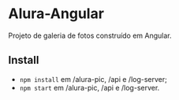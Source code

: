 # Alura-Angular

Projeto de galeria de fotos construído em Angular.

## Install

 - `npm install` em /alura-pic, /api e /log-server;
 - `npm start` em /alura-pic, /api e /log-server.
